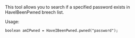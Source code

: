 This tool allows you to search if a specified password exists in HaveIBeenPwned breech list.

Usage:

```
boolean amIPwned = HaveIBeenPwned.pwned("password");
```
